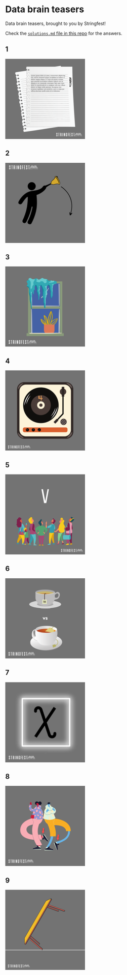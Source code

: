 # Data brain teasers

Data brain teasers, brought to you by Stringfest!

Check the [`solutions.md` file in this repo](https://github.com/stringfestdata/data-brain-teasers/blob/main/solutions.md) for the answers. 


## 1

<img src="images/1.png" width="50%">



## 2

<img src="images/2.png" width="50%">




## 3

<img src="images/3.png" width="50%">



## 4

<img src="images/4.png" width="50%">



## 5

<img src="images/5.png" width="50%">



## 6

<img src="images/6.png" width="50%">



## 7

<img src="images/7.png" width="50%">


## 8

<img src="images/8.png" width="50%">



## 9

<img src="images/9.png" width="50%">
